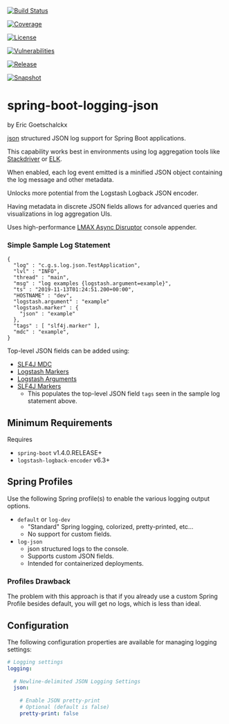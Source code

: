 [![Build Status](https://travis-ci.org/goetschalckx/spring-boot-logging-json.svg?branch=master)](https://travis-ci.org/goetschalckx/spring-boot-logging-json)

[![Coverage](https://codecov.io/gh/goetschalckx/spring-boot-logging-json/branch/master/graph/badge.svg)](https://codecov.io/gh/goetschalckx/spring-boot-logging-json)

[![License](https://img.shields.io/github/license/goetschalckx/spring-boot-logging-json)](https://img.shields.io/github/license/goetschalckx/spring-boot-logging-json)

[![Vulnerabilities](https://img.shields.io/snyk/vulnerabilities/github/goetschalckx/spring-boot-logging-json)](https://img.shields.io/snyk/vulnerabilities/github/goetschalckx/spring-boot-logging-json)

[![Release](https://img.shields.io/nexus/r/io.github.goetschalckx/spring-boot-logging-json?color=4DC71F&label=release&server=https%3A%2F%2Foss.sonatype.org%2F)](https://oss.sonatype.org/#nexus-search;quick~spring-boot-logging-json)

[![Snapshot](https://img.shields.io/nexus/s/io.github.goetschalckx/spring-boot-logging-json?label=snapshot&server=https%3A%2F%2Foss.sonatype.org%2F)](https://oss.sonatype.org/#nexus-search;quick~spring-boot-logging-json)

# spring-boot-logging-json
by Eric Goetschalckx

[json](https://github.com/json/json-spec) structured JSON log support for Spring Boot applications.

This capability works best in environments using log aggregation tools like [Stackdriver](https://cloud.google.com/stackdriver) or [ELK](https://www.elastic.co/what-is/elk-stack).

When enabled, each log event emitted is a minified JSON object containing the log message and other metadata. 

Unlocks more potential from the Logstash Logback JSON encoder.

Having metadata in discrete JSON fields allows for advanced queries and visualizations in log aggregation UIs.

Uses high-performance [LMAX Async Disruptor](https://github.com/LMAX-Exchange/disruptor) console appender.

### Simple Sample Log Statement
```
{
  "log" : "c.g.s.log.json.TestApplication",
  "lvl" : "INFO",
  "thread" : "main",
  "msg" : "log examples {logstash.argument=example}",
  "ts" : "2019-11-13T01:24:51.200+00:00",
  "HOSTNAME" : "dev",
  "logstash.argument" : "example"
  "logstash.marker" : {
    "json" : "example"
  },
  "tags" : [ "slf4j.marker" ],
  "mdc" : "example",
}
```

Top-level JSON fields can be added using:
- [SLF4J MDC](http://www.slf4j.org/api/org/slf4j/MDC.html)
- [Logstash Markers](https://github.com/logstash/logstash-logback-encoder/blob/master/src/main/java/net/logstash/logback/marker/Markers.java)
- [Logstash Arguments](https://github.com/logstash/logstash-logback-encoder/tree/master/src/main/java/net/logstash/logback/argument)
- [SLF4J Markers](https://github.com/qos-ch/slf4j/tree/master/slf4j-api/src/main/java/org/slf4j)
  - This populates the top-level JSON field `tags` seen in the sample log statement above.

## Minimum Requirements
Requires 
- `spring-boot` v1.4.0.RELEASE+
- `logstash-logback-encoder` v6.3+

## Spring Profiles
Use the following Spring profile(s) to enable the various logging output options.

- `default` or `log-dev`
    - "Standard" Spring logging, colorized, pretty-printed, etc...
    - No support for custom fields.
- `log-json`
    - json structured logs to the console.
    - Supports custom JSON fields.
    - Intended for containerized deployments.

### Profiles Drawback
The problem with this approach is that if you already use a custom Spring Profile besides default, you will get no logs, which is less than ideal.

## Configuration
The following configuration properties are available for managing logging settings:

```yaml
# Logging settings 
logging:
  
  # Newline-delimited JSON Logging Settings
  json:
      
    # Enable JSON pretty-print
    # Optional (default is false)
    pretty-print: false
```
